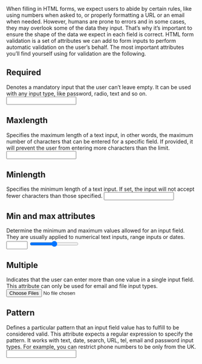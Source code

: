 When filling in HTML forms, we expect users to abide by certain rules, like using numbers when asked to, or properly formatting a URL or an email when needed. However, humans are prone to errors and in some cases, they may overlook some of the data they input. That’s why it’s important to ensure the shape of the data we expect in each field is correct. HTML form validation is a set of attributes we can add to form inputs to perform automatic validation on the user’s behalf. The most important attributes you’ll find yourself using for validation are the following.

## Required

Denotes a mandatory input that the user can’t leave empty. It can be used with any input type, like password, radio, text and so on. <input type="text" id="firstName" name="firstName" required>

## Maxlength

Specifies the maximum length of a text input, in other words, the maximum number of characters that can be entered for a specific field. If provided, it will prevent the user from entering more characters than the limit. <input type="text" id="description" name="description" maxlength="50">

## Minlength

Specifies the minimum length of a text input. If set, the input will not accept fewer characters than those specified. <input type="password" id="password" name="password" minlength="8">

## Min and max attributes

Determine the minimum and maximum values allowed for an input field. They are usually applied to numerical text inputs, range inputs or dates. <input type="number" id="quantity" name="quantity" min="1" max="10"> <input type="range" id="volume" name="volume" min="1" max="100">

## Multiple

Indicates that the user can enter more than one value in a single input field. This attribute can only be used for email and file input types. <input type="file" id="gallery" name="gallery" multiple>

## Pattern

Defines a particular pattern that an input field value has to fulfill to be considered valid. This attribute expects a regular expression to specify the pattern. It works with text, date, search, URL, tel, email and password input types. For example, you can restrict phone numbers to be only from the UK. <input type="tel" id="phone" name="phone" pattern=”^(?:0|\+?44)(?:\d\s?){9,10}$” >
